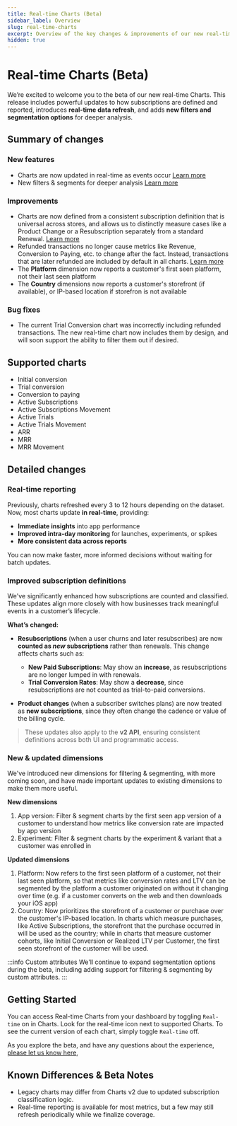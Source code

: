 ```yaml
---
title: Real-time Charts (Beta)
sidebar_label: Overview
slug: real-time-charts
excerpt: Overview of the key changes & improvements of our new real-time Charts beta
hidden: true
---
```


# Real-time Charts (Beta)

We’re excited to welcome you to the beta of our new real-time Charts. This release includes powerful updates to how subscriptions are defined and reported, introduces **real-time data refresh**, and adds **new filters and segmentation options** for deeper analysis.

## Summary of changes

### New features

- Charts are now updated in real-time as events occur [Learn more](link)
- New filters & segments for deeper analysis [Learn more](link)

### Improvements

- Charts are now defined from a consistent subscription definition that is universal across stores, and allows us to distinctly measure cases like a Product Change or a Resubscription separately from a standard Renewal. [Learn more](link)
- Refunded transactions no longer cause metrics like Revenue, Conversion to Paying, etc. to change after the fact. Instead, transactions that are later refunded are included by default in all charts. [Learn more](link)
- The **Platform** dimension now reports a customer's first seen platform, not their last seen platform
- The **Country** dimensions now reports a customer's storefront (if available), or IP-based location if storefron is not available

### Bug fixes

- The current Trial Conversion chart was incorrectly including refunded transactions. The new real-time chart now includes them by design, and will soon support the ability to filter them out if desired.

## Supported charts

- Initial conversion
- Trial conversion
- Conversion to paying
- Active Subscriptions
- Active Subscriptions Movement
- Active Trials
- Active Trials Movement
- ARR
- MRR
- MRR Movement

## Detailed changes

### Real-time reporting

Previously, charts refreshed every 3 to 12 hours depending on the dataset. Now, most charts update **in real-time**, providing:

- **Immediate insights** into app performance
- **Improved intra-day monitoring** for launches, experiments, or spikes
- **More consistent data across reports**

You can now make faster, more informed decisions without waiting for batch updates.

### Improved subscription definitions

We've significantly enhanced how subscriptions are counted and classified. These updates align more closely with how businesses track meaningful events in a customer’s lifecycle.

**What’s changed:**

- **Resubscriptions** (when a user churns and later resubscribes) are now **counted as _new_ subscriptions** rather than renewals. This change affects charts such as:

  - **New Paid Subscriptions**: May show an **increase**, as resubscriptions are no longer lumped in with renewals.
  - **Trial Conversion Rates**: May show a **decrease**, since resubscriptions are not counted as trial-to-paid conversions.

- **Product changes** (when a subscriber switches plans) are now treated as **new subscriptions**, since they often change the cadence or value of the billing cycle.

> These updates also apply to the **v2 API**, ensuring consistent definitions across both UI and programmatic access.

### New & updated dimensions

We've introduced new dimensions for filtering & segmenting, with more coming soon, and have made important updates to existing dimensions to make them more useful.

**New dimensions**

1. App version: Filter & segment charts by the first seen app version of a customer to understand how metrics like conversion rate are impacted by app version
2. Experiment: Filter & segment charts by the experiment & variant that a customer was enrolled in

**Updated dimensions**

1. Platform: Now refers to the first seen platform of a customer, not their last seen platform, so that metrics like conversion rates and LTV can be segmented by the platform a customer originated on without it changing over time (e.g. if a customer converts on the web and then downloads your iOS app)
2. Country: Now prioritizes the storefront of a customer or purchase over the customer's IP-based location. In charts which measure purchases, like Active Subscriptions, the storefront that the purchase occurred in will be used as the country; while in charts that measure customer cohorts, like Initial Conversion or Realized LTV per Customer, the first seen storefront of the customer will be used.

:::info Custom attributes
We'll continue to expand segmentation options during the beta, including adding support for filtering & segmenting by custom attributes.
:::

## Getting Started

You can access Real-time Charts from your dashboard by toggling `Real-time` on in Charts. Look for the real-time icon next to supported Charts. To see the current version of each chart, simply toggle `Real-time` off.

As you explore the beta, and have any questions about the experience, [please let us know here](link),

## Known Differences & Beta Notes

- Legacy charts may differ from Charts v2 due to updated subscription classification logic.
- Real-time reporting is available for most metrics, but a few may still refresh periodically while we finalize coverage.
